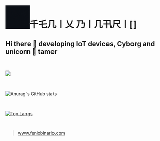 
<img align='left' src='./assets/logo.gif' width='15%' heigh="15%">

# 千乇几丨乂  乃丨几卂尺丨[]
## Hi there 👋 developing IoT devices, Cyborg and unicorn 🦄 tamer

<br>

![](https://komarev.com/ghpvc/?username=fenixbinario&style=for-the-badge&color=F24578&label=Visitas+del+perfil)


<br>

![Anurag's GitHub stats](https://github-readme-stats.vercel.app/api?username=fenixbinario&show_icons=true&theme=radical&locale=es)

<br>

[![Top Langs](https://github-readme-stats.vercel.app/api/top-langs/?username=fenixbinario&theme=radical&hide=makefile,html,css,scss&langs_count=10&locale=es)](https://github.com/anuraghazra/github-readme-stats)

<br>

>
> www.fenixbinario.com
>


<!--
**fenixbinario/fenixbinario** is a ✨ _special_ ✨ repository because its `README.md` (this file) appears on your GitHub profile.

Here are some ideas to get you started:

- 🔭 I’m currently working on ...
- 🌱 I’m currently learning ...
- 👯 I’m looking to collaborate on ...
- 🤔 I’m looking for help with ...
- 💬 Ask me about ...
- 📫 How to reach me: ...
- 😄 Pronouns: ...
- ⚡ Fun fact: ...
-->
